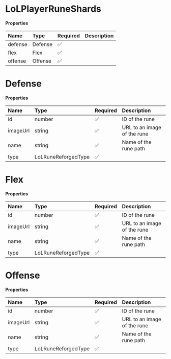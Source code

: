 # LoLPlayerRuneShards

**Properties**

| Name    | Type    | Required | Description |
| :------ | :------ | :------- | :---------- |
| defense | Defense | ✅       |             |
| flex    | Flex    | ✅       |             |
| offense | Offense | ✅       |             |

# Defense

**Properties**

| Name     | Type                | Required | Description                 |
| :------- | :------------------ | :------- | :-------------------------- |
| id       | number              | ✅       | ID of the rune              |
| imageUrl | string              | ✅       | URL to an image of the rune |
| name     | string              | ✅       | Name of the rune path       |
| type     | LoLRuneReforgedType | ✅       |                             |

# Flex

**Properties**

| Name     | Type                | Required | Description                 |
| :------- | :------------------ | :------- | :-------------------------- |
| id       | number              | ✅       | ID of the rune              |
| imageUrl | string              | ✅       | URL to an image of the rune |
| name     | string              | ✅       | Name of the rune path       |
| type     | LoLRuneReforgedType | ✅       |                             |

# Offense

**Properties**

| Name     | Type                | Required | Description                 |
| :------- | :------------------ | :------- | :-------------------------- |
| id       | number              | ✅       | ID of the rune              |
| imageUrl | string              | ✅       | URL to an image of the rune |
| name     | string              | ✅       | Name of the rune path       |
| type     | LoLRuneReforgedType | ✅       |                             |
